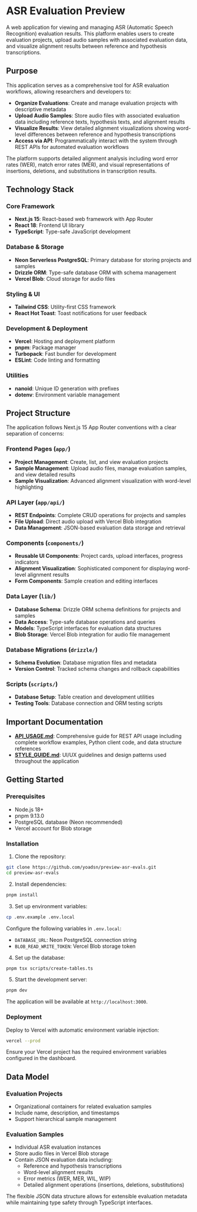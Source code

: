 # ASR Evaluation Preview

A web application for viewing and managing ASR (Automatic Speech Recognition) evaluation results. This platform enables users to create evaluation projects, upload audio samples with associated evaluation data, and visualize alignment results between reference and hypothesis transcriptions.

## Purpose

This application serves as a comprehensive tool for ASR evaluation workflows, allowing researchers and developers to:

- **Organize Evaluations**: Create and manage evaluation projects with descriptive metadata
- **Upload Audio Samples**: Store audio files with associated evaluation data including reference texts, hypothesis texts, and alignment results
- **Visualize Results**: View detailed alignment visualizations showing word-level differences between reference and hypothesis transcriptions
- **Access via API**: Programmatically interact with the system through REST APIs for automated evaluation workflows

The platform supports detailed alignment analysis including word error rates (WER), match error rates (MER), and visual representations of insertions, deletions, and substitutions in transcription results.

## Technology Stack

### Core Framework
- **Next.js 15**: React-based web framework with App Router
- **React 18**: Frontend UI library
- **TypeScript**: Type-safe JavaScript development

### Database & Storage
- **Neon Serverless PostgreSQL**: Primary database for storing projects and samples
- **Drizzle ORM**: Type-safe database ORM with schema management
- **Vercel Blob**: Cloud storage for audio files

### Styling & UI
- **Tailwind CSS**: Utility-first CSS framework
- **React Hot Toast**: Toast notifications for user feedback

### Development & Deployment
- **Vercel**: Hosting and deployment platform
- **pnpm**: Package manager
- **Turbopack**: Fast bundler for development
- **ESLint**: Code linting and formatting

### Utilities
- **nanoid**: Unique ID generation with prefixes
- **dotenv**: Environment variable management

## Project Structure

The application follows Next.js 15 App Router conventions with a clear separation of concerns:

### Frontend Pages (`app/`)
- **Project Management**: Create, list, and view evaluation projects
- **Sample Management**: Upload audio files, manage evaluation samples, and view detailed results
- **Sample Visualization**: Advanced alignment visualization with word-level highlighting

### API Layer (`app/api/`)
- **REST Endpoints**: Complete CRUD operations for projects and samples
- **File Upload**: Direct audio upload with Vercel Blob integration
- **Data Management**: JSON-based evaluation data storage and retrieval

### Components (`components/`)
- **Reusable UI Components**: Project cards, upload interfaces, progress indicators
- **Alignment Visualization**: Sophisticated component for displaying word-level alignment results
- **Form Components**: Sample creation and editing interfaces

### Data Layer (`lib/`)
- **Database Schema**: Drizzle ORM schema definitions for projects and samples
- **Data Access**: Type-safe database operations and queries
- **Models**: TypeScript interfaces for evaluation data structures
- **Blob Storage**: Vercel Blob integration for audio file management

### Database Migrations (`drizzle/`)
- **Schema Evolution**: Database migration files and metadata
- **Version Control**: Tracked schema changes and rollback capabilities

### Scripts (`scripts/`)
- **Database Setup**: Table creation and development utilities
- **Testing Tools**: Database connection and ORM testing scripts

## Important Documentation

- **[API_USAGE.md](./API_USAGE.md)**: Comprehensive guide for REST API usage including complete workflow examples, Python client code, and data structure references
- **[STYLE_GUIDE.md](./STYLE_GUIDE.md)**: UI/UX guidelines and design patterns used throughout the application

## Getting Started

### Prerequisites
- Node.js 18+ 
- pnpm 9.13.0
- PostgreSQL database (Neon recommended)
- Vercel account for Blob storage

### Installation

1. Clone the repository:
```bash
git clone https://github.com/yoadsn/preview-asr-evals.git
cd preview-asr-evals
```

2. Install dependencies:
```bash
pnpm install
```

3. Set up environment variables:
```bash
cp .env.example .env.local
```

Configure the following variables in `.env.local`:
- `DATABASE_URL`: Neon PostgreSQL connection string
- `BLOB_READ_WRITE_TOKEN`: Vercel Blob storage token

4. Set up the database:
```bash
pnpm tsx scripts/create-tables.ts
```

5. Start the development server:
```bash
pnpm dev
```

The application will be available at `http://localhost:3000`.

### Deployment

Deploy to Vercel with automatic environment variable injection:

```bash
vercel --prod
```

Ensure your Vercel project has the required environment variables configured in the dashboard.

## Data Model

### Evaluation Projects
- Organizational containers for related evaluation samples
- Include name, description, and timestamps
- Support hierarchical sample management

### Evaluation Samples  
- Individual ASR evaluation instances
- Store audio files in Vercel Blob storage
- Contain JSON evaluation data including:
  - Reference and hypothesis transcriptions
  - Word-level alignment results
  - Error metrics (WER, MER, WIL, WIP)
  - Detailed alignment operations (insertions, deletions, substitutions)

The flexible JSON data structure allows for extensible evaluation metadata while maintaining type safety through TypeScript interfaces.
